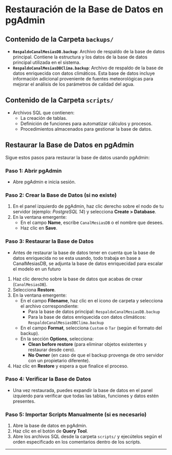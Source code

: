 # Restauración de la Base de Datos en pgAdmin

## **Contenido de la Carpeta `backups/`**
- **`RespaldoCanalMesiasDB.backup`**: Archivo de respaldo de la base de datos principal. Contiene la estructura y los datos de la base de datos principal utilizada en el sistema.
- **`RespaldoCanalMesiasDBClima.backup`**: Archivo de respaldo de la base de datos enriquecida con datos climáticos. Esta base de datos incluye información adicional proveniente de fuentes meteorológicas para mejorar el análisis de los parámetros de calidad del agua.

## **Contenido de la Carpeta `scripts/`**
- Archivos SQL que contienen:
  - La creación de tablas.
  - Definición de funciones para automatizar cálculos y procesos.
  - Procedimientos almacenados para gestionar la base de datos.

## **Restaurar la Base de Datos en pgAdmin**
Sigue estos pasos para restaurar la base de datos usando pgAdmin:

### **Paso 1: Abrir pgAdmin**
- Abre pgAdmin e inicia sesión.

### **Paso 2: Crear la Base de Datos (si no existe)**
1. En el panel izquierdo de pgAdmin, haz clic derecho sobre el nodo de tu servidor (ejemplo: *PostgreSQL 14*) y selecciona **Create > Database**.
2. En la ventana emergente:
   - En el campo **Name**, escribe `CanalMesiasDB` o el nombre que desees.
   - Haz clic en **Save**.

### **Paso 3: Restaurar la Base de Datos**
- Antes de restaurar la base de datos tener en cuenta que la base de datos enriquecida no se esta usando, todo trabaja en base a CanalMesiasDB, se adjunta la base de datos enriquecidad para escalar el modelo en un futuro
1. Haz clic derecho sobre la base de datos que acabas de crear (`CanalMesiasDB`).
2. Selecciona **Restore**.
3. En la ventana emergente:
   - En el campo **Filename**, haz clic en el icono de carpeta y selecciona el archivo correspondiente:
     - Para la base de datos principal: `RespaldoCanalMesiasDB.backup`
     - Para la base de datos enriquecida con datos climáticos: `RespaldoCanalMesiasDBClima.backup`
   - En el campo **Format**, selecciona `Custom` o `Tar` (según el formato del backup).
   - En la sección **Options**, selecciona:
     - **Clean before restore** (para eliminar objetos existentes y restaurar desde cero).
     - **No Owner** (en caso de que el backup provenga de otro servidor con un propietario diferente).
4. Haz clic en **Restore** y espera a que finalice el proceso.

### **Paso 4: Verificar la Base de Datos**
- Una vez restaurada, puedes expandir la base de datos en el panel izquierdo para verificar que todas las tablas, funciones y datos estén presentes.

### **Paso 5: Importar Scripts Manualmente (si es necesario)**
1. Abre la base de datos en pgAdmin.
2. Haz clic en el botón de **Query Tool**.
3. Abre los archivos SQL desde la carpeta `scripts/` y ejecútelos según el orden especificado en los comentarios dentro de los scripts.

---


